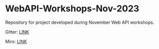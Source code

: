 # WebAPI-Workshops-Nov-2023
Repository for project developed during November Web API workshops.


Gitter: [LINK](https://app.gitter.im/#/room/#webapi-workshops-november-2023:gitter.im)

Miro: [LINK](https://miro.com/app/board/uXjVNK1RTos=/)

